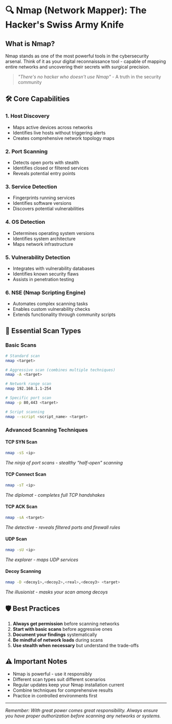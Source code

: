 # 🔍 Nmap (Network Mapper): The Hacker's Swiss Army Knife

## What is Nmap?
Nmap stands as one of the most powerful tools in the cybersecurity arsenal. Think of it as your digital reconnaissance tool - capable of mapping entire networks and uncovering their secrets with surgical precision.

> *"There's no hacker who doesn't use Nmap"* - A truth in the security community

## 🛠️ Core Capabilities

### 1. Host Discovery
- Maps active devices across networks
- Identifies live hosts without triggering alerts
- Creates comprehensive network topology maps

### 2. Port Scanning
- Detects open ports with stealth
- Identifies closed or filtered services
- Reveals potential entry points

### 3. Service Detection
- Fingerprints running services
- Identifies software versions
- Discovers potential vulnerabilities

### 4. OS Detection
- Determines operating system versions
- Identifies system architecture
- Maps network infrastructure

### 5. Vulnerability Detection
- Integrates with vulnerability databases
- Identifies known security flaws
- Assists in penetration testing

### 6. NSE (Nmap Scripting Engine)
- Automates complex scanning tasks
- Enables custom vulnerability checks
- Extends functionality through community scripts

## 🚀 Essential Scan Types

### Basic Scans
```bash
# Standard scan
nmap <target>

# Aggressive scan (combines multiple techniques)
nmap -A <target>

# Network range scan
nmap 192.168.1.1-254

# Specific port scan
nmap -p 80,443 <target>

# Script scanning
nmap --script <script_name> <target>
```

### Advanced Scanning Techniques

#### TCP SYN Scan
```bash
nmap -sS <ip>
```
*The ninja of port scans - stealthy "half-open" scanning*

#### TCP Connect Scan
```bash
nmap -sT <ip>
```
*The diplomat - completes full TCP handshakes*

#### TCP ACK Scan
```bash
nmap -sA <target>
```
*The detective - reveals filtered ports and firewall rules*

#### UDP Scan
```bash
nmap -sU <ip>
```
*The explorer - maps UDP services*

#### Decoy Scanning
```bash
nmap -D <decoy1>,<decoy2>,<real>,<decoy3> <target>
```
*The illusionist - masks your scan among decoys*

## 🛡️ Best Practices

1. **Always get permission** before scanning networks
2. **Start with basic scans** before aggressive ones
3. **Document your findings** systematically
4. **Be mindful of network loads** during scans
5. **Use stealth when necessary** but understand the trade-offs

## ⚠️ Important Notes

- Nmap is powerful - use it responsibly
- Different scan types suit different scenarios
- Regular updates keep your Nmap installation current
- Combine techniques for comprehensive results
- Practice in controlled environments first

---

*Remember: With great power comes great responsibility. Always ensure you have proper authorization before scanning any networks or systems.*